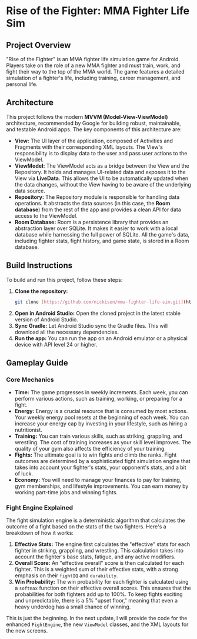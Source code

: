 # Rise of the Fighter: MMA Fighter Life Sim

## Project Overview

"Rise of the Fighter" is an MMA fighter life simulation game for Android. Players take on the role of a new MMA fighter and must train, work, and fight their way to the top of the MMA world. The game features a detailed simulation of a fighter's life, including training, career management, and personal life.

## Architecture

This project follows the modern **MVVM (Model-View-ViewModel)** architecture, recommended by Google for building robust, maintainable, and testable Android apps. The key components of this architecture are:

* **View:** The UI layer of the application, composed of Activities and Fragments with their corresponding XML layouts. The View's responsibility is to display data to the user and pass user actions to the ViewModel.
* **ViewModel:** The ViewModel acts as a bridge between the View and the Repository. It holds and manages UI-related data and exposes it to the View via **LiveData**. This allows the UI to be automatically updated when the data changes, without the View having to be aware of the underlying data source.
* **Repository:** The Repository module is responsible for handling data operations. It abstracts the data sources (in this case, the **Room database**) from the rest of the app and provides a clean API for data access to the ViewModel.
* **Room Database:** Room is a persistence library that provides an abstraction layer over SQLite. It makes it easier to work with a local database while harnessing the full power of SQLite. All the game's data, including fighter stats, fight history, and game state, is stored in a Room database.

## Build Instructions

To build and run this project, follow these steps:

1.  **Clone the repository:**
    ```bash
    git clone [https://github.com/nickisen/mma-fighter-life-sim.git](https://github.com/nickisen/mma-fighter-life-sim.git)
    ```
2.  **Open in Android Studio:** Open the cloned project in the latest stable version of Android Studio.
3.  **Sync Gradle:** Let Android Studio sync the Gradle files. This will download all the necessary dependencies.
4.  **Run the app:** You can run the app on an Android emulator or a physical device with API level 24 or higher.

## Gameplay Guide

### Core Mechanics

* **Time:** The game progresses in weekly increments. Each week, you can perform various actions, such as training, working, or preparing for a fight.
* **Energy:** Energy is a crucial resource that is consumed by most actions. Your weekly energy pool resets at the beginning of each week. You can increase your energy cap by investing in your lifestyle, such as hiring a nutritionist.
* **Training:** You can train various skills, such as striking, grappling, and wrestling. The cost of training increases as your skill level improves. The quality of your gym also affects the efficiency of your training.
* **Fights:** The ultimate goal is to win fights and climb the ranks. Fight outcomes are determined by a sophisticated fight simulation engine that takes into account your fighter's stats, your opponent's stats, and a bit of luck.
* **Economy:** You will need to manage your finances to pay for training, gym memberships, and lifestyle improvements. You can earn money by working part-time jobs and winning fights.

### Fight Engine Explained

The fight simulation engine is a deterministic algorithm that calculates the outcome of a fight based on the stats of the two fighters. Here's a breakdown of how it works:

1.  **Effective Stats:** The engine first calculates the "effective" stats for each fighter in striking, grappling, and wrestling. This calculation takes into account the fighter's base stats, fatigue, and any active modifiers.
2.  **Overall Score:** An "effective overall" score is then calculated for each fighter. This is a weighted sum of their effective stats, with a strong emphasis on their `fightIQ` and `durability`.
3.  **Win Probability:** The win probability for each fighter is calculated using a `softmax` function on their effective overall scores. This ensures that the probabilities for both fighters add up to 100%. To keep fights exciting and unpredictable, there is a 5% "upset floor," meaning that even a heavy underdog has a small chance of winning.

This is just the beginning. In the next update, I will provide the code for the enhanced `FightEngine`, the new `ViewModel` classes, and the XML layouts for the new screens.
